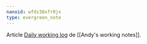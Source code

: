 ```yaml
---
nanoid: wfdz38xfr0jx
type: evergreen_note
---
```

Article [Daily working log](https://notes.andymatuschak.org/zXRs9fj5BuX5FmrQzPxqWUs) de [[Andy's working notes]].
